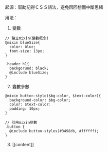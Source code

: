 起源：幫助記得ＣＳＳ語法，避免因回想而中斷思緒

用法：
1. 變數
```
// 建立mixin(變數概念)
@mixin blueSize{
  color: blue;
  font-size: 13px;
}

.header h1{
  backgorund: black;
  @include blueSize;
}
```

2. 變數參數
```
@mixin button-style($bg-color, $text-color){
  background-color: $bg-color;
  color: $text-color:
  padding: 10px;
}

// 引用mixin參數
.button { 
  @include button-styles(#3498db, #ffffff); 
}
```

3. [[content]]